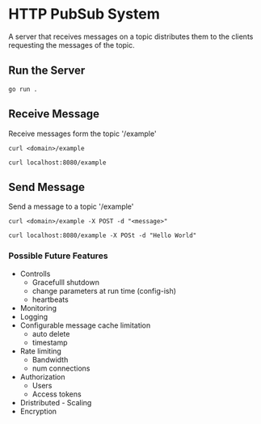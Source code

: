 # HTTP PubSub System

A server that receives messages on a topic distributes them to the clients requesting the messages of the topic.

## Run the Server

```shell
go run .
```


## Receive Message
Receive messages form the topic '/example'

```shell
curl <domain>/example

curl localhost:8080/example
```


## Send Message
Send a message to a topic '/example'

```shell
curl <domain>/example -X POST -d "<message>"

curl localhost:8080/example -X POSt -d "Hello World"
```

### Possible Future Features
- Controlls
    - Gracefulll shutdown
    - change parameters at run time (config-ish)
    - heartbeats
- Monitoring
- Logging
- Configurable message cache limitation
    - auto delete 
    - timestamp
- Rate limiting
    - Bandwidth
    - num connections
- Authorization
    - Users
    - Access tokens
- Dristributed - Scaling
- Encryption
